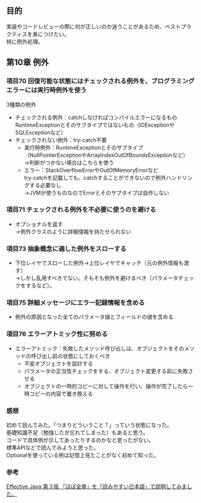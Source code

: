 ## 目的
実装やコードレビューの際に何が正しいのか迷うことがあるため、ベストプラクティスを身につけたい。  
特に例外処理。

## 第10章 例外
### 項目70 回復可能な状態にはチェックされる例外を、プログラミングエラーには実行時例外を使う
3種類の例外
- チェックされる例外：catchしなければコンパイルエラーになるもの  
  RuntimeExceptionとそのサブタイプではないもの（IOExceptionやSQLExceptionなど）  
- チェックされない例外：try-catch不要
  - 実行時例外：RuntimeExceptionとそのサブタイプ（NullPointerExceptionやArrayIndexOutOfBoundsExceptionなど）  
    →判断がつかない場合はこちらを使う  
  - エラー：StackOverflowErrorやOutOfMemoryErrorなど  
    try-catchを記載しても、catchすることができないので例外ハンドリングする必要なし  
    →JVMが使うものなのでErrorとそのサブタイプは自作しない

### 項目71 チェックされる例外を不必要に使うのを避ける
- オプショナルを返す  
  →例外クラスのように詳細情報を持たせられない

### 項目73 抽象概念に適した例外をスローする
- 下位レイヤでスローした例外→上位レイヤでキャッチ（元の例外情報も渡す）  
  →しかし乱用すべきでない。そもそも例外を避けるべき（パラメータチェックをするなど）。

### 項目75 詳細メッセージにエラー記録情報を含める
- 例外の原因となった全てのパラメータ値とフィールドの値を含める

### 項目76 エラーアトミック性に努める
- エラーアトミック：失敗したメソッド呼び出しは、オブジェクトをそのメソッドの呼び出し前の状態にしておくべき
  - 不変オブジェクトを設計する
  - パラメータの正当性チェックをする、オブジェクト変更する前に失敗させる
  - オブジェクトの一時的コピーに対して操作を行い、操作が完了したら一時コピーの内容で置き換える

### 感想
初めて読んでみた。「つまりどういうこと？」っていう状態になった。  
基礎知識不足（勉強したが忘れてしまった）もあると思う。  
コードで具体例が示してあったりするのかなと思ったがない。  
標準APIなどで読んでみようと思った。  
Optionalを使っている例は記憶上見たことがなく初めて知った。

### 参考
[Effective Java 第３版 「ほぼ全章」を「読みやすい日本語」で説明してみました。](https://qiita.com/nyandora/items/3e5ec76ca3881bc17924)
